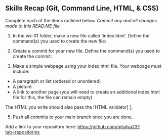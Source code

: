 ## Skills Recap (Git, Command Line, HTML, & CSS)

Complete each of the items outlined below.
*Commit any and all changes made to this READ.ME file.*

1. In the wk-01 folder, make a new file called 'index.html'.
Define the command(s) you used to create the new file:

2. Create a commit for your new file.
Define the command(s) you used to create the commit:

3. Make a simple webpage using your index.html file. Your webpage must include:
* A paragraph or list (ordered or unordered)
* A picture
* A link to another page (you will need to create an additional index.html file for this, the file can remain empty)

The HTML you write should also pass the [HTML validator] [1].

5. Push all commits to your main branch once you are done.

Add a link to your repository here: https://github.com/mlsilva23?tab=repositories

[1]: http://validator.w3.org// "HTML validator"
